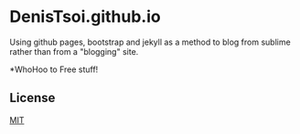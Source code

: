 # DenisTsoi.github.io

Using github pages, bootstrap and jekyll as a method to blog from sublime rather than from a "blogging" site.

*WhoHoo to Free stuff!



## License

[MIT](http://opensource.org/licenses/MIT)
